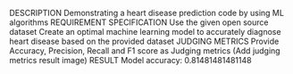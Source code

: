 DESCRIPTION
Demonstrating a heart disease prediction code by using ML algorithms
REQUIREMENT SPECIFICATION
Use the given open source dataset 
Create an optimal machine learning model to accurately diagnose heart disease based on the provided dataset
JUDGING METRICS
Provide Accuracy, Precision, Recall and F1 score as Judging metrics (Add judging metrics result image) 
RESULT
Model accuracy: 0.81481481481148


